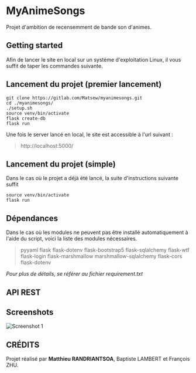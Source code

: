 # MyAnimeSongs

Projet d'ambition de recensemment de bande son d'animes. 

## Getting started

Afin de lancer le site en local sur un système d'exploitation Linux, il vous suffit de taper les commandes suivante.

## Lancement du projet (premier lancement)

```
git clone https://gitlab.com/Matsew/myanimesongs.git
cd ./myanimesongs/
./setup.sh
source venv/bin/activate
flask create-db
flask run
```

Une fois le server lancé en local, le site est accessible à l'url suivant :

> http://localhost:5000/

## Lancement du projet (simple)

Dans le cas où le projet a déjà été lancé, la suite d'instructions suivante suffit 

```
source venv/bin/activate
flask run
```

## Dépendances

Dans le cas où les modules ne peuvent pas être installé automatiquement à l'aide du script, voici la liste des modules nécessaires.

> pyyaml
> flask
> flask-dotenv
> flask-bootstrap5
> flask-sqlalchemy
> flask-wtf
> flask-login
> flask-marshmallow
> marshmallow-sqlalchemy
> flask-cors
> flask-dotenv

*Pour plus de détails, se référer au fichier requirement.txt*

## API REST


## Screenshots 

![Screenshot 1](https://user-images.githubusercontent.com/85303770/212152681-6f8dd8ba-6d78-4d75-b261-fcc7d11a59c9.jpg)


## CRÉDITS

Projet réalisé par **Matthieu RANDRIANTSOA**, Baptiste LAMBERT et François ZHU.
